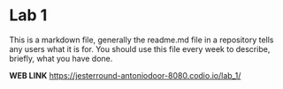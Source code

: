 # Lab 1
This is a markdown file, generally the readme.md file in a repository tells any users what it is for. You should use this file every week to describe, briefly, what you have done.

**WEB LINK**
https://jesterround-antoniodoor-8080.codio.io/lab_1/
